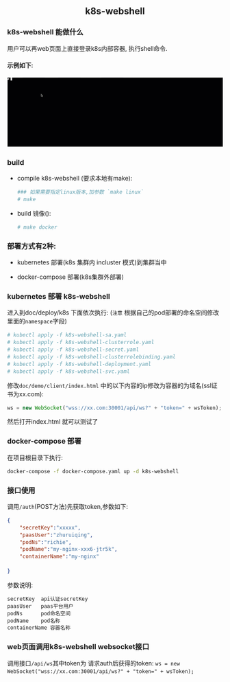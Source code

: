 ## <center>k8s-webshell<center>

### k8s-webshell 能做什么
用户可以再web页面上直接登录k8s内部容器, 执行shell命令.  
#### 示例如下:
![k8s-webshell](docs/imgs/k8s-webshell.gif)

### build

- compile k8s-webshell (要求本地有make): 
    ```bash
    ### 如果需要指定linux版本,加参数 `make linux`
    # make 
    ```
    
- build 镜像(): 
    ```bash
    # make docker 
    ```  


### 部署方式有2种:
- kubernetes 部署(k8s 集群内 incluster 模式)到集群当中
  
- docker-compose 部署(k8s集群外部署) 

### kubernetes 部署 k8s-webshell

进入到doc/deploy/k8s 下面依次执行:
(`注意` 根据自己的pod部署的命名空间修改里面的`namespace`字段)
```bash
# kubectl apply -f k8s-webshell-sa.yaml
# kubectl apply -f k8s-webshell-clusterrole.yaml
# kubectl apply -f k8s-webshell-secret.yaml 
# kubectl apply -f k8s-webshell-clusterrolebinding.yaml
# kubectl apply -f k8s-webshell-deployment.yaml
# kubectl apply -f k8s-webshell-svc.yaml
```
修改`doc/demo/client/index.html` 中的以下内容的ip修改为容器的为域名(ssl证书为xx.com):
```javascript
ws = new WebSocket("wss://xx.com:30001/api/ws?" + "token=" + wsToken);
```
然后打开index.html 就可以测试了

### docker-compose 部署

在项目根目录下执行:
```bash
docker-compose -f docker-compose.yaml up -d k8s-webshell 
```

### 接口使用 
调用`/auth`(POST方法)先获取token,参数如下:
```json
{
	"secretKey":"xxxxx", 
	"paasUser":"zhuruiqing",
	"podNs":"richie",
	"podName":"my-nginx-xxx6-jtr5k",
	"containerName":"my-nginx"
	
}
```
参数说明:
```python
secretKey  api认证secretKey
paasUser   paas平台用户
podNs      pod命名空间
podName    pod名称
containerName 容器名称

```

### web页面调用k8s-webshell websocket接口
调用接口`/api/ws`其中token为 请求auth后获得的token:
`ws = new WebSocket("wss://xx.com:30001/api/ws?" + "token=" + wsToken);`

